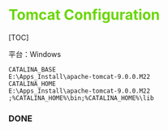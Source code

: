 # <font color=#69D600>Tomcat Configuration</font>

[TOC]

平台：Windows
```
CATALINA_BASE
E:\Apps_Install\apache-tomcat-9.0.0.M22
CATALINA_HOME
E:\Apps_Install\apache-tomcat-9.0.0.M22
;%CATALINA_HOME%\bin;%CATALINA_HOME%\lib
```







### DONE




